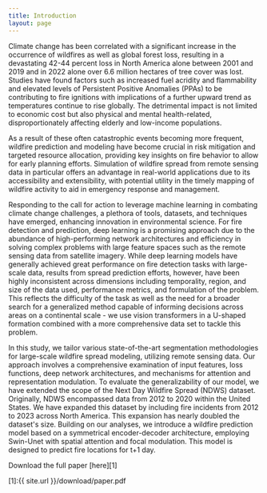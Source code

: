 ```yaml
---
title: Introduction
layout: page
---
```


Climate change has been correlated with a significant increase in the occurrence of wildfires as well as global forest loss, resulting in a devastating $42$-$44$ percent loss in North America alone between 2001 and 2019 and in $2022$ alone over $6.6$ million hectares of tree cover was lost.  Studies have found factors such as increased fuel acridity and flammability and elevated levels of Persistent Positive Anomalies (PPAs) to be contributing to fire ignitions with implications of a further upward trend as temperatures continue to rise globally. The detrimental impact is not limited to economic cost but also physical and mental health-related, disproportionately affecting elderly and low-income populations. 

As a result of these often catastrophic events becoming more frequent, wildfire prediction and modeling have become crucial in risk mitigation and targeted resource allocation, providing key insights on fire behavior to allow for early planning efforts. Simulation of wildfire spread from remote sensing data in particular offers an advantage in real-world applications due to its accessibility and extensibility, with potential utility in the timely mapping of wildfire activity to aid in emergency response and management.

Responding to the call for action to leverage machine learning in combating climate change challenges, a plethora of tools, datasets, and techniques have emerged, enhancing innovation in environmental science. For fire detection and prediction, deep learning is a promising approach due to the abundance of high-performing network architectures and efficiency in solving complex problems with large feature spaces such as the remote sensing data from satellite imagery. While deep learning models have generally achieved great performance on fire detection tasks with large-scale data, results from spread prediction efforts, however, have been highly inconsistent across dimensions including temporality, region, and size of the data used, performance metrics, and formulation of the problem. This reflects the difficulty of the task as well as the need for a broader search for a generalized method capable of informing decisions across areas on a continental scale - we use vision transformers in a U-shaped formation combined with a more comprehensive data set to tackle this problem. 

In this study, we tailor various state-of-the-art segmentation methodologies for large-scale wildfire spread modeling, utilizing remote sensing data. Our approach involves a comprehensive examination of input features, loss functions, deep network architectures, and mechanisms for attention and representation modulation. To evaluate the generalizability of our model, we have extended the scope of the Next Day Wildfire Spread (NDWS) dataset. Originally, NDWS encompassed data from 2012 to 2020 within the United States. We have expanded this dataset by including fire incidents from 2012 to 2023 across North America. This expansion has nearly doubled the dataset's size. Building on our analyses, we introduce a wildfire prediction model based on a symmetrical encoder-decoder architecture, employing Swin-Unet with spatial attention and focal modulation. This model is designed to predict fire locations for t+1 day.

Download the full paper [here][1]

[1]:{{ site.url }}/download/paper.pdf
